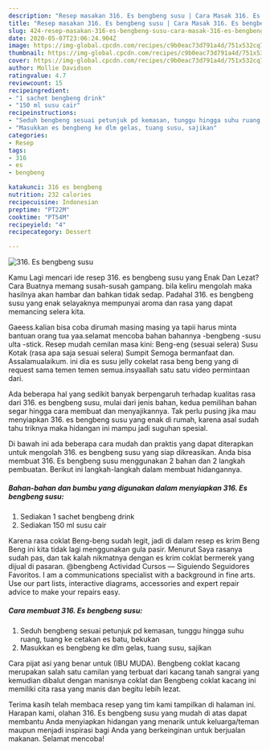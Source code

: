 ```yaml
---
description: "Resep masakan 316. Es bengbeng susu | Cara Masak 316. Es bengbeng susu Yang Mudah Dan Praktis"
title: "Resep masakan 316. Es bengbeng susu | Cara Masak 316. Es bengbeng susu Yang Mudah Dan Praktis"
slug: 424-resep-masakan-316-es-bengbeng-susu-cara-masak-316-es-bengbeng-susu-yang-mudah-dan-praktis
date: 2020-05-07T23:06:24.904Z
image: https://img-global.cpcdn.com/recipes/c9b0eac73d791a4d/751x532cq70/316-es-bengbeng-susu-foto-resep-utama.jpg
thumbnail: https://img-global.cpcdn.com/recipes/c9b0eac73d791a4d/751x532cq70/316-es-bengbeng-susu-foto-resep-utama.jpg
cover: https://img-global.cpcdn.com/recipes/c9b0eac73d791a4d/751x532cq70/316-es-bengbeng-susu-foto-resep-utama.jpg
author: Mollie Davidson
ratingvalue: 4.7
reviewcount: 15
recipeingredient:
- "1 sachet bengbeng drink"
- "150 ml susu cair"
recipeinstructions:
- "Seduh bengbeng sesuai petunjuk pd kemasan, tunggu hingga suhu ruang, tuang ke cetakan es batu, bekukan"
- "Masukkan es bengbeng ke dlm gelas, tuang susu, sajikan"
categories:
- Resep
tags:
- 316
- es
- bengbeng

katakunci: 316 es bengbeng 
nutrition: 232 calories
recipecuisine: Indonesian
preptime: "PT22M"
cooktime: "PT54M"
recipeyield: "4"
recipecategory: Dessert

---
```



![316. Es bengbeng susu](https://img-global.cpcdn.com/recipes/c9b0eac73d791a4d/751x532cq70/316-es-bengbeng-susu-foto-resep-utama.jpg)

Kamu Lagi mencari ide resep 316. es bengbeng susu yang Enak Dan Lezat? Cara Buatnya memang susah-susah gampang. bila keliru mengolah maka hasilnya akan hambar dan bahkan tidak sedap. Padahal 316. es bengbeng susu yang enak selayaknya mempunyai aroma dan rasa yang dapat memancing selera kita.

Gaeess.kalian bisa coba dirumah masing masing ya tapii harus minta bantuan orang tua yaa.selamat mencoba bahan bahannya -bengbeng -susu ulta -stick. Resep mudah cemilan masa kini: Beng-eng (sesuai selera) Susu Kotak (rasa apa saja sesuai selera) Sumpit Semoga bermanfaat dan. Assalamualaikum. ini dia es susu jelly cokelat rasa beng beng yang di request sama temen temen semua.insyaallah satu satu video permintaan dari.

Ada beberapa hal yang sedikit banyak berpengaruh terhadap kualitas rasa dari 316. es bengbeng susu, mulai dari jenis bahan, kedua pemilihan bahan segar hingga cara membuat dan menyajikannya. Tak perlu pusing jika mau menyiapkan 316. es bengbeng susu yang enak di rumah, karena asal sudah tahu triknya maka hidangan ini mampu jadi suguhan spesial.


Di bawah ini ada beberapa cara mudah dan praktis yang dapat diterapkan untuk mengolah 316. es bengbeng susu yang siap dikreasikan. Anda bisa membuat 316. Es bengbeng susu menggunakan 2 bahan dan 2 langkah pembuatan. Berikut ini langkah-langkah dalam membuat hidangannya.

<!--inarticleads1-->

##### Bahan-bahan dan bumbu yang digunakan dalam menyiapkan 316. Es bengbeng susu:

1. Sediakan 1 sachet bengbeng drink
1. Sediakan 150 ml susu cair


Karena rasa coklat Beng-beng sudah legit, jadi di dalam resep es krim Beng Beng ini kita tidak lagi menggunakan gula pasir. Menurut Saya rasanya sudah pas, dan tak kalah nikmatnya dengan es krim coklat bermerek yang dijual di pasaran. @bengbeng Actividad Cursos — Siguiendo Seguidores Favoritos. I am a communications specialist with a background in fine arts. Use our part lists, interactive diagrams, accessories and expert repair advice to make your repairs easy. 

<!--inarticleads2-->

##### Cara membuat 316. Es bengbeng susu:

1. Seduh bengbeng sesuai petunjuk pd kemasan, tunggu hingga suhu ruang, tuang ke cetakan es batu, bekukan
1. Masukkan es bengbeng ke dlm gelas, tuang susu, sajikan


Cara pijat asi yang benar untuk (IBU MUDA). Bengbeng coklat kacang merupakan salah satu camilan yang terbuat dari kacang tanah sangrai yang kemudian dibalut dengan manisnya coklat dan Bengbeng coklat kacang ini memiliki cita rasa yang manis dan begitu lebih lezat. 

Terima kasih telah membaca resep yang tim kami tampilkan di halaman ini. Harapan kami, olahan 316. Es bengbeng susu yang mudah di atas dapat membantu Anda menyiapkan hidangan yang menarik untuk keluarga/teman maupun menjadi inspirasi bagi Anda yang berkeinginan untuk berjualan makanan. Selamat mencoba!
